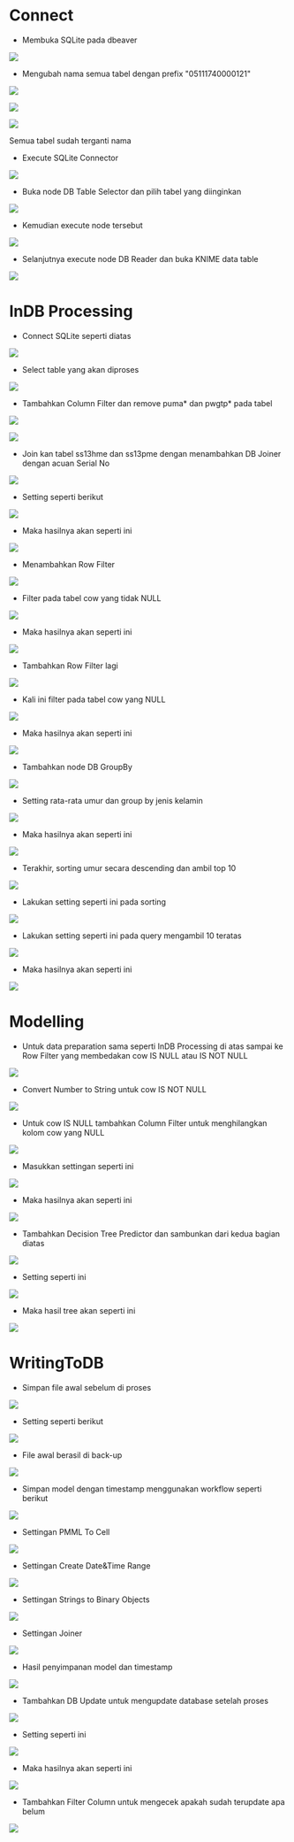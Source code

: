 # Connect

- Membuka SQLite pada dbeaver 

![](Dokumentasi/connect_to_database.png)

- Mengubah nama semua tabel dengan prefix "05111740000121"

![](Dokumentasi/rename_table.png)

![](Dokumentasi/rename_table-2.png)

![](Dokumentasi/rename_table-4.PNG)

Semua tabel sudah terganti nama

- Execute SQLite Connector

![](Dokumentasi/execute_SQLite_Connector.png)

- Buka node DB Table Selector dan pilih tabel yang diinginkan

![](Dokumentasi/choose_table.png)

- Kemudian execute node tersebut

![](Dokumentasi/DB_Table_Selector-2.PNG)

- Selanjutnya execute node DB Reader dan buka KNIME data table

![](Dokumentasi/DB_Reader.PNG)

# InDB Processing

- Connect SQLite seperti diatas

![](Dokumentasi/2-CONNECT.PNG)

- Select table yang akan diproses

![](Dokumentasi/2-SELECT_TABLE.PNG)

- Tambahkan Column Filter dan remove puma* dan pwgtp* pada tabel

![](Dokumentasi/2-COL_FILTER.PNG)

![](Dokumentasi/2-SETTING_PUMA_PWGTP.PNG)

- Join kan tabel ss13hme dan ss13pme dengan menambahkan DB Joiner dengan acuan Serial No

![](Dokumentasi/2-INNERJOIN_SERIALNO.PNG)

- Setting seperti berikut

![](Dokumentasi/2-INNERJOIN_SERIALNO_SET.PNG)

- Maka hasilnya akan seperti ini

![](Dokumentasi/2-INNERJOIN_SERIALNO_RESULT.PNG)

- Menambahkan Row Filter

![](Dokumentasi/2-ROWFILTER_COWNOTNULL.PNG)

- Filter pada tabel cow yang tidak NULL

![](Dokumentasi/2-ROWFILTER_COWNOTNULL_SET.PNG)

- Maka hasilnya akan seperti ini

![](Dokumentasi/2-ROWFILTER_COWNOTNULL_RES.PNG)

- Tambahkan Row Filter lagi

![](Dokumentasi/2-ROWFILTER_COWNULL.PNG)

- Kali ini filter pada tabel cow yang NULL

![](Dokumentasi/2-ROWFILTER_COWNULL_SET.PNG)

- Maka hasilnya akan seperti ini

![](Dokumentasi/2-ROWFILTER_COWNULL_RES-2.PNG)

- Tambahkan node DB GroupBy

![](Dokumentasi/2-GROUPBY.PNG)

- Setting rata-rata umur dan group by jenis kelamin

![](Dokumentasi/2-GROUPBY_SET.PNG)

- Maka hasilnya akan seperti ini

![](Dokumentasi/2-GROUPBY_RES.PNG)

- Terakhir, sorting umur secara descending dan ambil top 10

![](Dokumentasi/2-SORTBYAGEP.PNG)

- Lakukan setting seperti ini pada sorting

![](Dokumentasi/2-SORTBYAGEP_SET.PNG)

- Lakukan setting seperti ini pada query mengambil 10 teratas

![](Dokumentasi/2-SORTBYAGEP_SET-2.PNG)

- Maka hasilnya akan seperti ini

![](Dokumentasi/2-SORTBYAGEP_RES.PNG)


# Modelling

- Untuk data preparation sama seperti InDB Processing di atas sampai ke Row Filter yang membedakan cow IS NULL atau IS NOT NULL

![](Dokumentasi/3-PREP.PNG)

- Convert Number to String untuk cow IS NOT NULL

![](Dokumentasi/3-CONVERTSTRING_DT.PNG)

- Untuk cow IS NULL tambahkan Column Filter untuk menghilangkan kolom cow yang NULL

![](Dokumentasi/3-REMOVECOLUMN.PNG)

- Masukkan settingan seperti ini

![](Dokumentasi/3-REMOVECOLUMN_SE.PNG)

- Maka hasilnya akan seperti ini

![](Dokumentasi/3-REMOVECOLUMN_RES.PNG)

- Tambahkan Decision Tree Predictor dan sambunkan dari kedua bagian diatas

![](Dokumentasi/3-DTPREDICT.PNG)

- Setting seperti ini

![](Dokumentasi/3-DTPREDICT_SET.PNG)

- Maka hasil tree akan seperti ini 

![](Dokumentasi/3-TREE.PNG)


# WritingToDB

- Simpan file awal sebelum di proses

![](Dokumentasi/4-SAVEORI.PNG)

- Setting seperti berikut

![](Dokumentasi/4-SAVEORI_SET.PNG)

- File awal berasil di back-up

![](Dokumentasi/4-SAVEORI_RES.PNG)

- Simpan model dengan timestamp menggunakan workflow seperti berikut

![](Dokumentasi/4-CREATETIMESTAMP.PNG)

- Settingan PMML To Cell

![](Dokumentasi/4-CREATETIMESTAMP_SET-1.PNG)

- Settingan Create Date&Time Range

![](Dokumentasi/4-CREATETIMESTAMP_SET-2.PNG)

- Settingan Strings to Binary Objects

![](Dokumentasi/4-CREATETIMESTAMP_SET-3.PNG)

- Settingan Joiner

![](Dokumentasi/4-CREATETIMESTAMP_SET-4.PNG)

- Hasil penyimpanan model dan timestamp

![](Dokumentasi/4-CREATETIMESTAMP_RES-2.PNG)

- Tambahkan DB Update untuk mengupdate database setelah proses

![](Dokumentasi/4-DBUPDATE.PNG)

- Setting seperti ini

![](Dokumentasi/4-DBUPDATE_SET.PNG)

- Maka hasilnya akan seperti ini

![](Dokumentasi/4-DBUPDATE_RES.PNG)

- Tambahkan Filter Column untuk mengecek apakah sudah terupdate apa belum

![](Dokumentasi/4-DBUPDATE_FILT.PNG)
